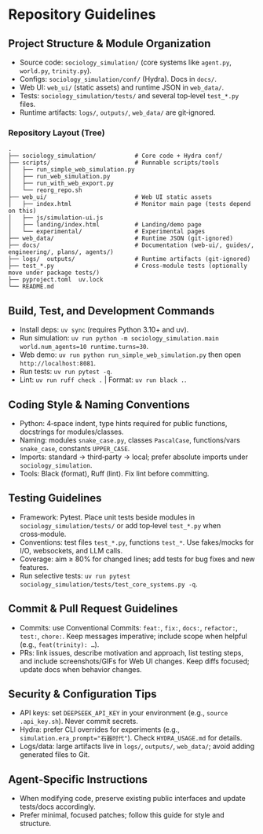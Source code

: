 # Repository Guidelines

## Project Structure & Module Organization
- Source code: `sociology_simulation/` (core systems like `agent.py`, `world.py`, `trinity.py`).
- Configs: `sociology_simulation/conf/` (Hydra). Docs in `docs/`.
- Web UI: `web_ui/` (static assets) and runtime JSON in `web_data/`.
- Tests: `sociology_simulation/tests/` and several top‑level `test_*.py` files.
- Runtime artifacts: `logs/`, `outputs/`, `web_data/` are git‑ignored.

### Repository Layout (Tree)

```
.
├── sociology_simulation/           # Core code + Hydra conf/
├── scripts/                        # Runnable scripts/tools
│   ├── run_simple_web_simulation.py
│   ├── run_web_simulation.py
│   ├── run_with_web_export.py
│   └── reorg_repo.sh
├── web_ui/                         # Web UI static assets
│   ├── index.html                  # Monitor main page (tests depend on this)
│   ├── js/simulation-ui.js
│   ├── landing/index.html          # Landing/demo page
│   └── experimental/               # Experimental pages
├── web_data/                       # Runtime JSON (git-ignored)
├── docs/                           # Documentation (web-ui/, guides/, engineering/, plans/, agents/)
├── logs/  outputs/                 # Runtime artifacts (git-ignored)
├── test_*.py                       # Cross-module tests (optionally move under package tests/)
├── pyproject.toml  uv.lock
└── README.md
```

## Build, Test, and Development Commands
- Install deps: `uv sync` (requires Python 3.10+ and uv).
- Run simulation: `uv run python -m sociology_simulation.main world.num_agents=10 runtime.turns=30`.
- Web demo: `uv run python run_simple_web_simulation.py` then open `http://localhost:8081`.
- Run tests: `uv run pytest -q`.
- Lint: `uv run ruff check .` | Format: `uv run black .`.

## Coding Style & Naming Conventions
- Python: 4‑space indent, type hints required for public functions, docstrings for modules/classes.
- Naming: modules `snake_case.py`, classes `PascalCase`, functions/vars `snake_case`, constants `UPPER_CASE`.
- Imports: standard → third‑party → local; prefer absolute imports under `sociology_simulation`.
- Tools: Black (format), Ruff (lint). Fix lint before committing.

## Testing Guidelines
- Framework: Pytest. Place unit tests beside modules in `sociology_simulation/tests/` or add top‑level `test_*.py` when cross‑module.
- Conventions: test files `test_*.py`, functions `test_*`. Use fakes/mocks for I/O, websockets, and LLM calls.
- Coverage: aim ≥ 80% for changed lines; add tests for bug fixes and new features.
- Run selective tests: `uv run pytest sociology_simulation/tests/test_core_systems.py -q`.

## Commit & Pull Request Guidelines
- Commits: use Conventional Commits: `feat:`, `fix:`, `docs:`, `refactor:`, `test:`, `chore:`. Keep messages imperative; include scope when helpful (e.g., `feat(trinity): …`).
- PRs: link issues, describe motivation and approach, list testing steps, and include screenshots/GIFs for Web UI changes. Keep diffs focused; update docs when behavior changes.

## Security & Configuration Tips
- API keys: set `DEEPSEEK_API_KEY` in your environment (e.g., `source .api_key.sh`). Never commit secrets.
- Hydra: prefer CLI overrides for experiments (e.g., `simulation.era_prompt="石器时代"`). Check `HYDRA_USAGE.md` for details.
- Logs/data: large artifacts live in `logs/`, `outputs/`, `web_data/`; avoid adding generated files to Git.

## Agent‑Specific Instructions
- When modifying code, preserve existing public interfaces and update tests/docs accordingly.
- Prefer minimal, focused patches; follow this guide for style and structure.
